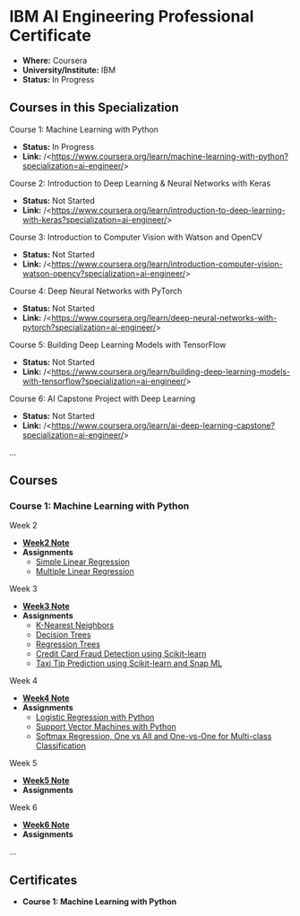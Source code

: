 # IBM AI Engineering Professional Certificate

* **Where:** Coursera
* **University/Institute:** IBM
* **Status:** In Progress

## Courses in this Specialization

Course 1: Machine Learning with Python

* **Status:** In Progress
* **Link:** /<<https://www.coursera.org/learn/machine-learning-with-python?specialization=ai-engineer/>>

Course 2: Introduction to Deep Learning & Neural Networks with Keras

* **Status:** Not Started
* **Link:** /<<https://www.coursera.org/learn/introduction-to-deep-learning-with-keras?specialization=ai-engineer/>>

Course 3: Introduction to Computer Vision with Watson and OpenCV

* **Status:** Not Started
* **Link:** /<<https://www.coursera.org/learn/introduction-computer-vision-watson-opencv?specialization=ai-engineer/>>

Course 4: Deep Neural Networks with PyTorch

* **Status:** Not Started
* **Link:** /<<https://www.coursera.org/learn/deep-neural-networks-with-pytorch?specialization=ai-engineer/>>

Course 5: Building Deep Learning Models with TensorFlow

* **Status:** Not Started
* **Link:** /<<https://www.coursera.org/learn/building-deep-learning-models-with-tensorflow?specialization=ai-engineer/>>

Course 6: AI Capstone Project with Deep Learning

* **Status:** Not Started
* **Link:** /<<https://www.coursera.org/learn/ai-deep-learning-capstone?specialization=ai-engineer/>>

...

## Courses

### Course 1: Machine Learning with Python

Week 2

* [**Week2 Note**](L1/W2/Week2.md)
* **Assignments**
  * [Simple Linear Regression](L1/W2/ML0101EN-Reg-Simple-Linear-Regression-Co2.ipynb)
  * [Multiple Linear Regression](L1/W2/ML0101EN-Reg-Mulitple-Linear-Regression-Co2.ipynb)

Week 3

* [**Week3 Note**](L1/W3/Week3.md)
* **Assignments**
  * [K-Nearest Neighbors](L1/W3/ML0101EN-Clas-K-Nearest-neighbors-CustCat.ipynb)
  * [Decision Trees](L1/W3/ML0101EN-Clas-Decision-Trees-drug.ipynb)
  * [Regression Trees](L1/W3/Regression_Trees.ipynb)
  * [Credit Card Fraud Detection using Scikit-learn](L1/W3/classification_tree_svm.ipynb)
  * [Taxi Tip Prediction using Scikit-learn and Snap ML](L1/W3/Regression_Trees_SnapML.ipynb)

Week 4

* [**Week4 Note**](L1/W4/Week4.md)
* **Assignments**
  * [Logistic Regression with Python](L1/W4/ML0101EN-Clas-Logistic-Reg-churn.ipynb)
  * [Support Vector Machines with Python](L1/W4/ML0101EN-Clas-SVM-cancer-prediction.ipynb)
  * [Softmax Regression, One vs All and One-vs-One for Multi-class Classification](L1/W4/Multi-class_Classification.ipynb)

Week 5

* [**Week5 Note**](L1/W5/Week5.md)
* **Assignments**

Week 6

* [**Week6 Note**](L1/W6/Week6.md)
* **Assignments**

...

## Certificates

* **Course 1: Machine Learning with Python**

